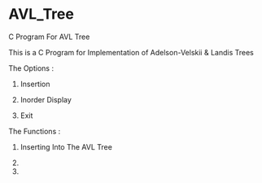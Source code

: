 # AVL_Tree
C Program For AVL Tree

This is a C Program for Implementation of Adelson-Velskii & Landis Trees

The Options :
  1. Insertion
  
  2. Inorder Display
  
  3. Exit
  
The Functions :

  1. Inserting Into The AVL Tree
  
  2.
  
  3.
